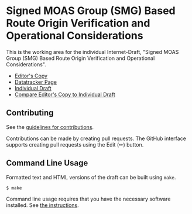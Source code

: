 # Signed MOAS Group (SMG) Based Route Origin Verification and Operational Considerations

This is the working area for the individual Internet-Draft, "Signed MOAS Group (SMG) Based Route Origin Verification and Operational Considerations".

* [Editor's Copy](https://liqi16.github.io/draft-li-sidrops-smg-verification/#go.draft-li-sidrops-smg-verification.html)
* [Datatracker Page](https://datatracker.ietf.org/doc/draft-li-sidrops-smg-verification)
* [Individual Draft](https://datatracker.ietf.org/doc/html/draft-li-sidrops-smg-verification)
* [Compare Editor's Copy to Individual Draft](https://liqi16.github.io/draft-li-sidrops-smg-verification/#go.draft-li-sidrops-smg-verification.diff)


## Contributing

See the
[guidelines for contributions](https://github.com/liqi16/draft-li-sidrops-smg-verification/blob/main/CONTRIBUTING.md).

Contributions can be made by creating pull requests.
The GitHub interface supports creating pull requests using the Edit (✏) button.


## Command Line Usage

Formatted text and HTML versions of the draft can be built using `make`.

```sh
$ make
```

Command line usage requires that you have the necessary software installed.  See
[the instructions](https://github.com/martinthomson/i-d-template/blob/main/doc/SETUP.md).

